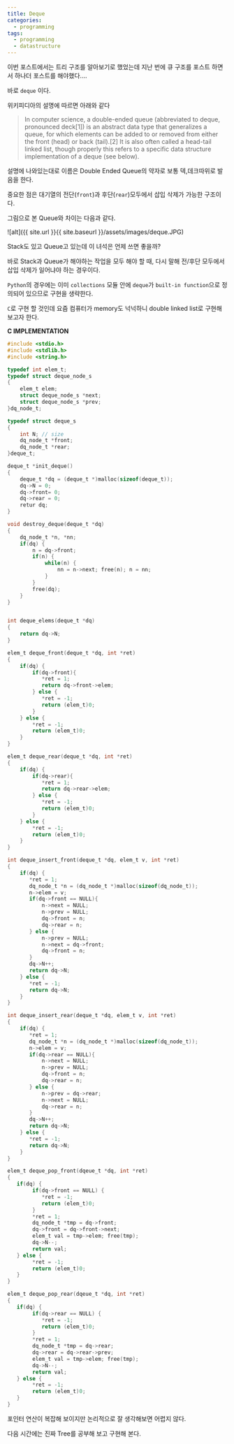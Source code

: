 ```yaml
---
title: Deque
categories:
  - programming
tags:
  - programming
  - datastructure
---
```


이번 포스트에서는 트리 구조를 알아보기로 했었는데 지난 번에 큐 구조를 포스트 하면서 하나더 포스트를 해야했다....

바로 `deque` 이다.

위키피디아의 설명에 따르면 아래와 같다

> In computer science, a double-ended queue (abbreviated to deque, pronounced deck[1]) is an abstract data type that generalizes a queue, for which elements can be added to or removed from either the front (head) or back (tail).[2] It is also often called a head-tail linked list, though properly this refers to a specific data structure implementation of a deque (see below).

설명에 나와있는대로 이름은 Double Ended Queue의 약자로 보통 덱,데크따위로 발음을 한다.

중요한 점은 대기열의 전단(`front`)과 후단(`rear`)모두에서 삽입 삭제가 가능한 구조이다.

그림으로 본 Queue와 차이는 다음과 같다.

![alt]({{ site.url }}{{ site.baseurl }}/assets/images/deque.JPG)

Stack도 있고 Queue고 있는데 이 녀석은 언제 쓰면 좋을까?

바로 Stack과 Queue가 해야하는 작업을 모두 해야 할 때, 다시 말해 전/후단 모두에서 삽입 삭제가 일어냐야 하는 경우이다.

`Python`의 경우에는 이미 `collections` 모듈 안에 `deque`가 `built-in function`으로 정의되어 있으므로 구현을 생략한다.

`C`로 구현 할 것인데 요즘 컴퓨터가 memory도 넉넉하니 double linked list로 구현해 보고자 한다.

__C IMPLEMENTATION__

```c
#include <stdio.h>
#include <stdlib.h>
#include <string.h>

typedef int elem_t;
typedef struct deque_node_s
{
    elem_t elem;
    struct deque_node_s *next;
    struct deque_node_s *prev;
}dq_node_t;

typedef struct deque_s
{
    int N; // size
    dq_node_t *front;
    dq_node_t *rear;
}deque_t;

deque_t *init_deque()
{
    deque_t *dq = (deque_t *)malloc(sizeof(deque_t));
    dq->N = 0;
    dq->front= 0;
    dq->rear = 0;
    retur dq;
}

void destroy_deque(deque_t *dq)
{
    dq_node_t *n, *nn;
    if(dq) {
        n = dq->front;
        if(n) {
            while(n) {
                nn = n->next; free(n); n = nn;
            }
        }
        free(dq);
    }
}


int deque_elems(deque_t *dq)
{
    return dq->N;
}

elem_t deque_front(deque_t *dq, int *ret)
{
    if(dq) {
        if(dq->front){
           *ret = 1;
           return dq->front->elem;
        } else {
           *ret = -1;
           return (elem_t)0;
        }
    } else { 
        *ret = -1;
        return (elem_t)0;
    }
}

elem_t deque_rear(deque_t *dq, int *ret)
{
    if(dq) {
        if(dq->rear){
           *ret = 1;
           return dq->rear->elem;
        } else {
           *ret = -1;
           return (elem_t)0;
        }
    } else { 
        *ret = -1;
        return (elem_t)0;
    }
}

int deque_insert_front(deque_t *dq, elem_t v, int *ret)
{
    if(dq) {
       *ret = 1;
       dq_node_t *n = (dq_node_t *)malloc(sizeof(dq_node_t));
       n->elem = v;
       if(dq->front == NULL){
           n->next = NULL;
           n->prev = NULL;
           dq->front = n;
           dq->rear = n;
       } else {
           n->prev = NULL;
           n->next = dq->front;
           dq->front = n;
       }
       dq->N++;
       return dq->N;
    } else {
       *ret = -1;
       return dq->N;
    }
}

int deque_insert_rear(deque_t *dq, elem_t v, int *ret)
{
    if(dq) {
       *ret = 1;
       dq_node_t *n = (dq_node_t *)malloc(sizeof(dq_node_t));
       n->elem = v;
       if(dq->rear == NULL){
           n->next = NULL;
           n->prev = NULL;
           dq->front = n;
           dq->rear = n;
       } else {
           n->prev = dq->rear;
           n->next = NULL;
           dq->rear = n;
       }
       dq->N++;
       return dq->N;
    } else {
       *ret = -1;
       return dq->N;
    }
}

elem_t deque_pop_front(dqeue_t *dq, int *ret)
{
   if(dq) {
        if(dq->front == NULL) {
           *ret = -1;
           return (elem_t)0;
        }
        *ret = 1;
        dq_node_t *tmp = dq->front;
        dq->front = dq->front->next;
        elem_t val = tmp->elem; free(tmp);
        dq->N--;
        return val;
   } else {
        *ret = -1;
        return (elem_t)0;
   }
}

elem_t deque_pop_rear(dqeue_t *dq, int *ret)
{
   if(dq) {
        if(dq->rear == NULL) {
           *ret = -1;
           return (elem_t)0;
        }
        *ret = 1;
        dq_node_t *tmp = dq->rear;
        dq->rear = dq->rear->prev;
        elem_t val = tmp->elem; free(tmp);
        dq->N--;
        return val;
   } else {
        *ret = -1;
        return (elem_t)0;
   }
}


```

포인터 연산이 복잡해 보이지만 논리적으로 잘 생각해보면 어렵지 않다.

다음 시간에는 진짜 Tree를 공부해 보고 구현해 본다.
